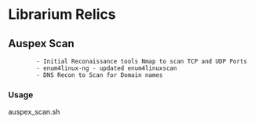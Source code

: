 # Librarium Relics
## Auspex Scan 
            - Initial Reconaissance tools Nmap to scan TCP and UDP Ports
            - enum4linux-ng - updated enum4linuxscan
            - DNS Recon to Scan for Domain names
### Usage
auspex_scan.sh <IP>
